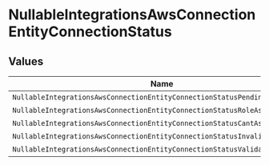 # NullableIntegrationsAwsConnectionEntityConnectionStatus


## Values

| Name                                                                        | Value                                                                       |
| --------------------------------------------------------------------------- | --------------------------------------------------------------------------- |
| `NullableIntegrationsAwsConnectionEntityConnectionStatusPendingSetup`       | pending_setup                                                               |
| `NullableIntegrationsAwsConnectionEntityConnectionStatusRoleAssumed`        | role_assumed                                                                |
| `NullableIntegrationsAwsConnectionEntityConnectionStatusCantAssumeRole`     | cant_assume_role                                                            |
| `NullableIntegrationsAwsConnectionEntityConnectionStatusInvalidPermissions` | invalid_permissions                                                         |
| `NullableIntegrationsAwsConnectionEntityConnectionStatusValidated`          | validated                                                                   |